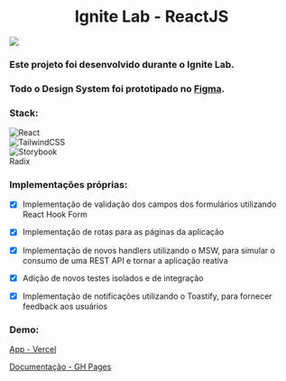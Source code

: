 <h1 align="center">
      Ignite Lab - ReactJS
</h1>


![](https://repository-images.githubusercontent.com/503394382/c79308b2-63a9-4820-b284-efd0d0bb9b56)


### Este projeto foi desenvolvido durante o Ignite Lab.
### Todo o Design System foi prototipado no [Figma](https://www.figma.com/file/8TVBNVjl7AAbiH4KxHI99H/Ignite-Lab-Design-System).


### Stack:
  ![React](https://img.shields.io/badge/react-%2320232a.svg?style=for-the-badge&logo=react&logoColor=%2361DAFB) <br />
  ![TailwindCSS](https://img.shields.io/badge/tailwindcss-%2338B2AC.svg?style=for-the-badge&logo=tailwind-css&logoColor=white)  
  ![Storybook](https://img.shields.io/badge/-Storybook-FF4785?style=for-the-badge&logo=storybook&logoColor=white)       
  Radix
  
  
  
### Implementações próprias:

- [x] Implementação de validação dos campos dos formulários utilizando React Hook Form
- [x] Implementação de rotas para as páginas da aplicação
- [x] Implementação de novos handlers utilizando o MSW, para simular o consumo de uma REST API e tornar a aplicação reativa
- [x] Adição de novos testes isolados e de integração
- [x] Implementação de notificações utilizando o Toastify, para fornecer feedback aos usuários



### Demo:
[App - Vercel](https://vercel.com/jl-cesar/ignite-lab/HHeBzk1Wrt9Z9SxSZftptKGARDk1)

[Documentação - GH Pages](https://jlcesarr.github.io/ignite-lab/)
